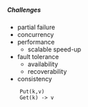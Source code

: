 ##### Challenges
- partial failure
- concurrency
- performance
    - scalable speed-up
- fault tolerance  
    - availability
    - recoverability  
- consistency
```
    Put(k,v)
    Get(k) -> v
```    